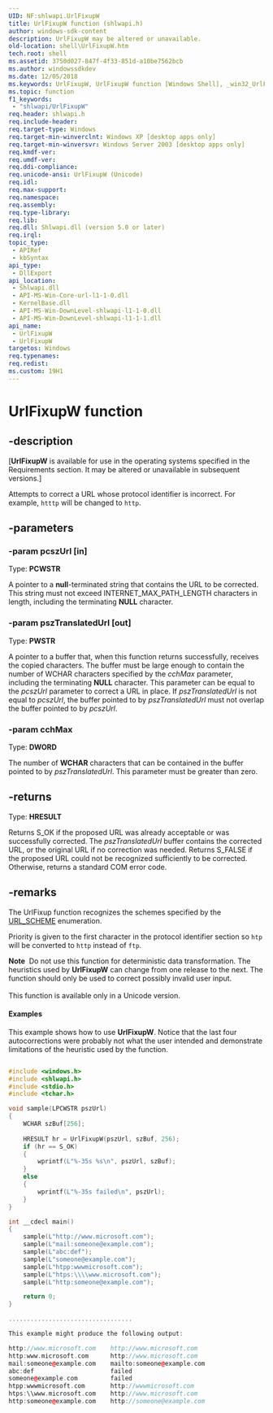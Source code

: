 ```yaml
---
UID: NF:shlwapi.UrlFixupW
title: UrlFixupW function (shlwapi.h)
author: windows-sdk-content
description: UrlFixupW may be altered or unavailable.
old-location: shell\UrlFixupW.htm
tech.root: shell
ms.assetid: 3750d027-847f-4f33-851d-a10be7562bcb
ms.author: windowssdkdev
ms.date: 12/05/2018
ms.keywords: UrlFixupW, UrlFixupW function [Windows Shell], _win32_UrlFixupW, shell.UrlFixupW, shlwapi/UrlFixupW
ms.topic: function
f1_keywords: 
 - "shlwapi/UrlFixupW"
req.header: shlwapi.h
req.include-header: 
req.target-type: Windows
req.target-min-winverclnt: Windows XP [desktop apps only]
req.target-min-winversvr: Windows Server 2003 [desktop apps only]
req.kmdf-ver: 
req.umdf-ver: 
req.ddi-compliance: 
req.unicode-ansi: UrlFixupW (Unicode)
req.idl: 
req.max-support: 
req.namespace: 
req.assembly: 
req.type-library: 
req.lib: 
req.dll: Shlwapi.dll (version 5.0 or later)
req.irql: 
topic_type:
 - APIRef
 - kbSyntax
api_type:
 - DllExport
api_location:
 - Shlwapi.dll
 - API-MS-Win-Core-url-l1-1-0.dll
 - KernelBase.dll
 - API-MS-Win-DownLevel-shlwapi-l1-1-0.dll
 - API-MS-Win-DownLevel-shlwapi-l1-1-1.dll
api_name:
 - UrlFixupW
 - UrlFixupW
targetos: Windows
req.typenames: 
req.redist: 
ms.custom: 19H1
---
```


# UrlFixupW function


## -description


<p class="CCE_Message">[<b>UrlFixupW</b> is available for use in the operating systems specified in the Requirements section. It may be altered or unavailable in subsequent versions.]

Attempts to correct a URL whose protocol identifier is incorrect. For example, <code>htttp</code> will be changed to <code>http</code>.


## -parameters




### -param pcszUrl [in]

Type: <b>PCWSTR</b>

A pointer to a <b>null</b>-terminated string that contains the URL to be corrected. This string must not exceed INTERNET_MAX_PATH_LENGTH characters in length, including the terminating <b>NULL</b> character.


### -param pszTranslatedUrl [out]

Type: <b>PWSTR</b>

A pointer to a buffer that, when this function returns successfully, receives the copied characters. The buffer must be large enough to contain the number of WCHAR characters specified by the <i>cchMax</i> parameter, including the terminating <b>NULL</b> character. This parameter can be equal to the <i>pcszUrl</i> parameter to correct a URL in place. If <i>pszTranslatedUrl</i> is not equal to <i>pcszUrl</i>, the buffer pointed to by <i>pszTranslatedUrl</i> must not overlap the buffer pointed to by <i>pcszUrl</i>.


### -param cchMax

Type: <b>DWORD</b>

The number of <b>WCHAR</b> characters that can be contained in the buffer pointed to by <i>pszTranslatedUrl</i>. This parameter must be greater than zero.


## -returns



Type: <b>HRESULT</b>

Returns S_OK if the proposed URL was already acceptable or was successfully corrected. The <i>pszTranslatedUrl</i> buffer contains the corrected URL, or the original URL if no correction was needed. Returns S_FALSE if the proposed URL could not be recognized sufficiently to be corrected. Otherwise, returns a standard COM error code.




## -remarks



The UrlFixup function recognizes the schemes specified by the <a href="https://docs.microsoft.com/windows/desktop/api/shlwapi/ne-shlwapi-url_scheme">URL_SCHEME</a> enumeration.

Priority is given to the first character in the protocol identifier section so <code>htp</code> will be converted to <code>http</code> instead of <code>ftp</code>.

<div class="alert"><b>Note</b>  Do not use this function for deterministic data transformation. The heuristics used by <b>UrlFixupW</b> can change from one release to the next. The function should only be used to correct possibly invalid user input.</div>
<div> </div>
This function is available only in a Unicode version.


#### Examples

This example shows how to use <b>UrlFixupW</b>. Notice that the last four autocorrections were probably not what the user intended and demonstrate limitations of the heuristic used by the function.


```cpp

#include <windows.h>
#include <shlwapi.h>
#include <stdio.h>
#include <tchar.h>

void sample(LPCWSTR pszUrl)
{
    WCHAR szBuf[256];
    
    HRESULT hr = UrlFixupW(pszUrl, szBuf, 256);
    if (hr == S_OK) 
    {
        wprintf(L"%-35s %s\n", pszUrl, szBuf);
    } 
    else 
    {
        wprintf(L"%-35s failed\n", pszUrl);
    }
}

int __cdecl main()
{
    sample(L"http://www.microsoft.com");
    sample(L"mail:someone@example.com");
    sample(L"abc:def");
    sample(L"someone@example.com");
    sample(L"htpp:wwwmicrosoft.com");
    sample(L"htps:\\\\www.microsoft.com");
    sample(L"http:someone@example.com");

    return 0;
}

..................................

This example might produce the following output:

http://www.microsoft.com    http://www.microsoft.com
http:www.microsoft.com      http://www.microsoft.com
mail:someone@example.com    mailto:someone@example.com
abc:def                     failed
someone@example.com         failed
htpp:wwwmicrosoft.com       http://wwwmicrosoft.com
htps:\\www.microsoft.com    http://www.microsoft.com
http:someone@example.com    http://someone@example.com
                
```




